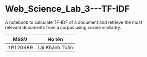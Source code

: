 # Web_Science_Lab_3---TF-IDF
A notebook to calculate TF-IDF of a document and retrieve the most relevant documents from a corpus using cosine similarity.

| MSSV | Họ tên |
| - | - |
| 19120689 | Lại Khánh Toàn |